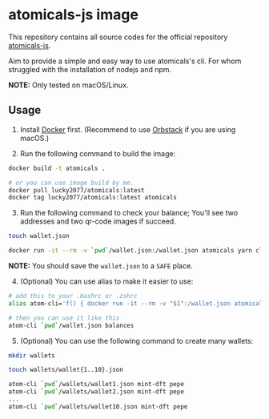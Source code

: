# atomicals-js image

This repository contains all source codes for the official repository [atomicals-js](https://github.com/atomicals/atomicals-js).

Aim to provide a simple and easy way to use atomicals's cli. For whom struggled with the installation of nodejs and npm.

**NOTE:** Only tested on macOS/Linux.

## Usage

1. Install [Docker](https://docs.docker.com/engine/install/#supported-platforms) first. (Recommend to use [Orbstack](https://orbstack.dev/) if you are using macOS.)

2. Run the following command to build the image:

```bash
docker build -t atomicals .

# or you can use image build by me.
docker pull lucky2077/atomicals:latest
docker tag lucky2077/atomicals:latest atomicals
```

3. Run the following command to check your balance; You'll see two addresses and two qr-code images if succeed.

```bash
touch wallet.json

docker run -it --rm -v `pwd`/wallet.json:/wallet.json atomicals yarn cli balances
```

**NOTE:** You should save the `wallet.json` to a `SAFE` place.

4. (Optional) You can use alias to make it easier to use:

```bash
# add this to your .bashrc or .zshrc
alias atom-cli='f() { docker run -it --rm -v "$1":/wallet.json atomicals yarn cli "${@:2}"; unset -f f; }; f'

# then you can use it like this
atom-cli `pwd`/wallet.json balances
```

5. (Optional) You can use the following command to create many wallets:

```bash
mkdir wallets

touch wallets/wallet{1..10}.json

atom-cli `pwd`/wallets/wallet1.json mint-dft pepe
atom-cli `pwd`/wallets/wallet2.json mint-dft pepe
...
atom-cli `pwd`/wallets/wallet10.json mint-dft pepe

```
